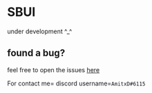# SBUI
under development ^_^



## found a bug?
feel free to open the issues [here](https://github.com/Amitminer888/Omnibot/issues/new)

For contact me= discord username=```AmitxD#6115```
